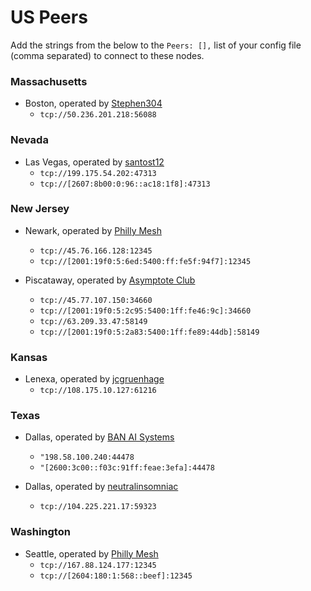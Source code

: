 # US Peers

Add the strings from the below to the `Peers: [],` list of your config file (comma separated) to connect to these nodes.

### Massachusetts

* Boston, operated by [Stephen304](https://github.com/stephen304)
  * `tcp://50.236.201.218:56088`

### Nevada

* Las Vegas, operated by [santost12](https://github.com/santost12)
  * `tcp://199.175.54.202:47313`
  * `tcp://[2607:8b00:0:96::ac18:1f8]:47313`

### New Jersey

* Newark, operated by [Philly Mesh](https://phillymesh.net)
  * `tcp://45.76.166.128:12345`
  * `tcp://[2001:19f0:5:6ed:5400:ff:fe5f:94f7]:12345`

* Piscataway, operated by [Asymptote Club](https://asymptote.club)
  * `tcp://45.77.107.150:34660`
  * `tcp://[2001:19f0:5:2c95:5400:1ff:fe46:9c]:34660`
  * `tcp://63.209.33.47:58149`
  * `tcp://[2001:19f0:5:2a83:5400:1ff:fe89:44db]:58149`

### Kansas

* Lenexa, operated by [jcgruenhage](https://jcg.re)
  * `tcp://108.175.10.127:61216`

### Texas

* Dallas, operated by [BAN AI Systems](https://ban.ai/)
  * `"198.58.100.240:44478`
  * `"[2600:3c00::f03c:91ff:feae:3efa]:44478`

* Dallas, operated by [neutralinsomniac](https://github.com/neutralinsomniac)
  * `tcp://104.225.221.17:59323`

### Washington

* Seattle, operated by [Philly Mesh](https://phillymesh.net)
  * `tcp://167.88.124.177:12345`
  * `tcp://[2604:180:1:568::beef]:12345`
